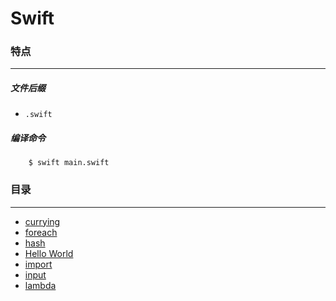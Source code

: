 Swift
===

### 特点
---
##### 文件后缀
* `.swift`

##### 编译命令
```
	$ swift main.swift
```

### 目录
---
* [currying](https://github.com/PFei-He/Language-Study-Note/tree/master/Swift/currying)
* [foreach](https://github.com/PFei-He/Language-Study-Note/tree/master/Swift/foreach)
* [hash](https://github.com/PFei-He/Language-Study-Note/tree/master/Swift/hash)
* [Hello World](https://github.com/PFei-He/Language-Study-Note/tree/master/Swift/Hello%20World)
* [import](https://github.com/PFei-He/Language-Study-Note/tree/master/Swift/import)
* [input](https://github.com/PFei-He/Language-Study-Note/tree/master/Swift/input)
* [lambda](https://github.com/PFei-He/Language-Study-Note/tree/master/Swift/lambda%20-%20closure)
